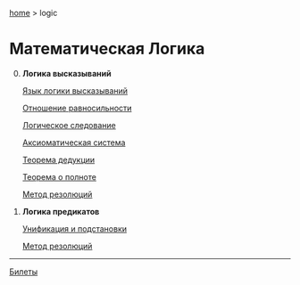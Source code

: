 <script type="text/x-mathjax-config">MathJax.Hub.Config({tex2jax: {inlineMath: [['$','$'], ['\(','\)']]}});</script><script src='https://cdnjs.cloudflare.com/ajax/libs/mathjax/2.7.5/MathJax.js?config=TeX-MML-AM_CHTML' async></script>
[home](../) > logic

# Математическая Логика

0. **Логика высказываний**

     [Язык логики высказываний](0/lang)

     [Отношение равносильности](0\equiv)

     [Логическое следование](0\result)

     [Аксиоматическая система](0\system)

     [Теорема дедукции](0\deduction)

     [Теорема о полноте](0\full)

     [Метод резолюций](0\resolution)

1. **Логика предикатов**

   [Унификация и подстановки](1\unification)

   [Метод резолюций](1/resolution)

------

[Билеты](exam)